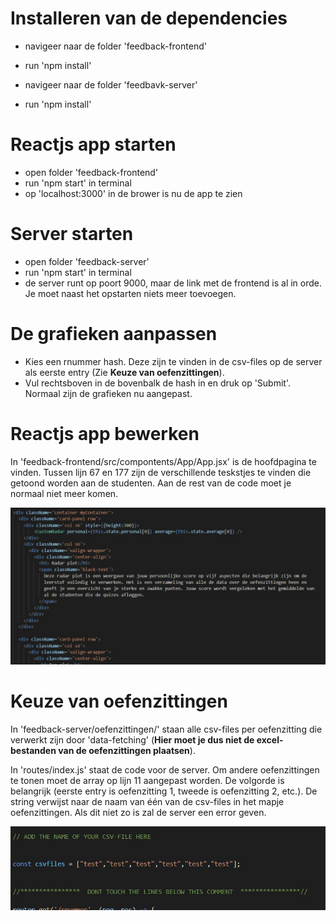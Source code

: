 # Installeren van de dependencies
- navigeer naar de folder 'feedback-frontend'
- run 'npm install'

- navigeer naar de folder 'feedbavk-server'
- run 'npm install'

# Reactjs app starten

- open folder 'feedback-frontend'
- run 'npm start' in terminal
- op 'localhost:3000' in de brower is nu de app te zien

# Server starten

- open folder 'feedback-server'
- run 'npm start' in terminal
- de server runt op poort 9000, maar de link met de frontend is al in orde. Je moet naast het opstarten niets meer toevoegen.

# De grafieken aanpassen

- Kies een rnummer hash. Deze zijn te vinden in de csv-files op de server als eerste entry (Zie **Keuze van oefenzittingen**).
- Vul rechtsboven in de bovenbalk de hash in en druk op 'Submit'. Normaal zijn de grafieken nu aangepast.

# Reactjs app bewerken

In 'feedback-frontend/src/compontents/App/App.jsx' is de hoofdpagina te vinden. Tussen lijn 67 en 177 zijn de verschillende teskstjes te vinden die getoond worden aan de studenten. Aan de rest van de code moet je normaal niet meer komen.

<p align="center"> <img src="res/tekst_react.jpg" width="600"></p>

# Keuze van oefenzittingen

In 'feedback-server/oefenzittingen/' staan alle csv-files per oefenzitting die verwerkt zijn door 'data-fetching' (**Hier moet je dus niet de excel-bestanden van de oefenzittingen plaatsen**). 

In 'routes/index.js' staat de code voor de server. Om andere oefenzittingen te tonen moet de array op lijn 11 aangepast worden. De volgorde is belangrijk (eerste entry is oefenzitting 1, tweede is oefenzitting 2, etc.). De string verwijst naar de naam van één van de csv-files in het mapje oefenzittingen. Als dit niet zo is zal de server een error geven.

<p align="center"> <img src="res/csv_input.jpg" width="600"></p>

